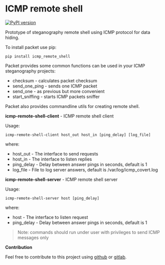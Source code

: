 # ICMP remote shell
[![PyPI version](https://badge.fury.io/py/icmp-remote-shell.svg)](https://badge.fury.io/py/icmp-remote-shell)

Prototype of steganography remote shell using ICMP protocol for data
hiding.

To install packet use pip:

`pip install icmp_remote_shell`

Packet provides some common functions can be used in your ICMP
steganography projects:

- checksum - calculates packet checksum
- send_one_ping - sends one ICMP packet
- send_one - as previous but more convenient
- start_sniffing - starts ICMP packets sniffer

Packet also provides commandline utils for creating remote shell.

**icmp-remote-shell-client** - ICMP remote shell client

Usage:

`icmp-remote-shell-client host_out host_in [ping_delay] [log_file]`

where:

- host_out - The interface to send requests
- host_in - The interface to listen replies
- ping_delay - Delay between answer pings in seconds, default is 1
- log_file - File to log server answers, default is /var/log/icmp_covert.log


**icmp-remote-shell-server** - ICMP remote shell server

Usage:

`icmp-remote-shell-server host [ping_delay]`

where:

- host - The interface to listen request
- ping_delay - Delay between answer pings in seconds, default is 1

>Note: commands should run under user with privileges to send ICMP
>messages only

**Contribution**

Feel free to contribute to this project using
[github](https://github.com/alex-kostirin/icmp-remote-shell) or
[gitlab](https://gitlab.com/alex-kostirin/icmp-remote-shell).




